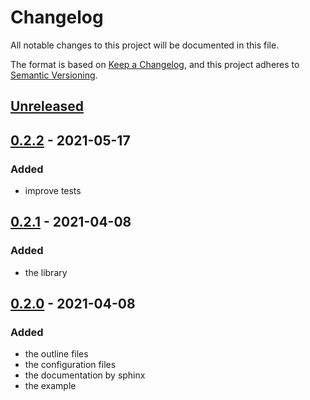 # Changelog

All notable changes to this project will be documented in this file.

The format is based on [Keep a Changelog](https://keepachangelog.com/en/1.0.0/),
and this project adheres to [Semantic Versioning](https://semver.org/spec/v2.0.0.html).

## [Unreleased]

## [0.2.2] - 2021-05-17

### Added
- improve tests

## [0.2.1] - 2021-04-08

### Added
- the library

## [0.2.0] - 2021-04-08

### Added
- the outline files
- the configuration files
- the documentation by sphinx
- the example

[Unreleased]: https://github.com/bilardi/typescript-prototype/compare/v0.2.2...HEAD
[0.2.2]: https://github.com/bilardi/typescript-prototype/releases/tag/v0.2.2
[0.2.1]: https://github.com/bilardi/typescript-prototype/releases/tag/v0.2.1
[0.2.0]: https://github.com/bilardi/typescript-prototype/releases/tag/v0.2.0
